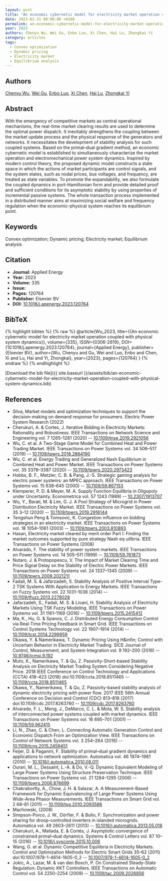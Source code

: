 ```yaml
---
layout: post
title: "An economic cybernetic model for electricity market operation coupled with physical system dynamics"
date: 2023-01-31 00:00:00 +0100
permalink: an-economic-cybernetic-model-for-electricity-market-operation-coupled-with-physical-system-dynamics
year: 2023
authors: Chenyu Wu, Wei Gu, Enbo Luo, Xi Chen, Hai Lu, Zhongkai Yi
category: articles
tags:
  - Convex optimization
  - Dynamic pricing
  - Electricity market
  - Equilibrium analysis
---
```

 
## Authors
[Chenyu Wu](authors/chenyu-wu), [Wei Gu](authors/wei-gu), [Enbo Luo](authors/enbo-luo), [Xi Chen](authors/xi-chen), [Hai Lu](authors/hai-lu), [Zhongkai Yi](authors/zhongkai-yi)
 
## Abstract
With the emergency of competitive markets as central operational mechanisms, the real-time market clearing results are used to determine the optimal power dispatch. It inevitably strengthens the coupling between the market update process and the physical response of the generators and networks. It necessitates the development of stability analysis for such coupled systems. Based on the primal–dual gradient method, an economic cybernetic model is established to simultaneously characterize the market operation and electromechanical power system dynamics. Inspired by modern control theory, the proposed dynamic model constructs a state space in which the actions of market participants are control signals, and the system states, such as nodal prices, bus voltages, and frequency, are treated as state variables. To promote the expandability, we also formulate the coupled dynamics in port-Hamiltonian form and provide detailed proof and sufficient conditions for its asymptotic stability by using properties of incremental passive systems. The whole transaction process implemented in a distributed manner aims at maximizing social welfare and frequency regulation when the economic-physical system reaches its equilibrium point.
 
## Keywords
Convex optimization; Dynamic pricing; Electricity market; Equilibrium analysis
 
## Citation
- **Journal:** Applied Energy
- **Year:** 2023
- **Volume:** 335
- **Issue:** 
- **Pages:** 120764
- **Publisher:** Elsevier BV
- **DOI:** [10.1016/j.apenergy.2023.120764](https://doi.org/10.1016/j.apenergy.2023.120764)
 
## BibTeX
{% highlight bibtex %}
{% raw %}
@article{Wu_2023,
  title={{An economic cybernetic model for electricity market operation coupled with physical system dynamics}},
  volume={335},
  ISSN={0306-2619},
  DOI={10.1016/j.apenergy.2023.120764},
  journal={Applied Energy},
  publisher={Elsevier BV},
  author={Wu, Chenyu and Gu, Wei and Luo, Enbo and Chen, Xi and Lu, Hai and Yi, Zhongkai},
  year={2023},
  pages={120764}
}
{% endraw %}
{% endhighlight %}
 
[Download the bib file]({{ site.baseurl }}/assets/bib/an-economic-cybernetic-model-for-electricity-market-operation-coupled-with-physical-system-dynamics.bib)
 
## References
- Silva, Market models and optimization techniques to support the decision-making on demand response for prosumers. Electric Power System Research (2022)
- Cherukuri, A. & Cortes, J. Iterative Bidding in Electricity Markets: Rationality and Robustness. IEEE Transactions on Network Science and Engineering vol. 7 1265–1281 (2020) -- [10.1109/tnse.2019.2921056](https://doi.org/10.1109/tnse.2019.2921056)
- Wu, C. et al. A Two-Stage Game Model for Combined Heat and Power Trading Market. IEEE Transactions on Power Systems vol. 34 506–517 (2019) -- [10.1109/tpwrs.2018.2864190](https://doi.org/10.1109/tpwrs.2018.2864190)
- Wu, C. et al. Energy Trading and Generalized Nash Equilibrium in Combined Heat and Power Market. IEEE Transactions on Power Systems vol. 35 3378–3387 (2020) -- [10.1109/tpwrs.2020.2973423](https://doi.org/10.1109/tpwrs.2020.2973423)
- Hobbs, B. F., Metzler, C. B. & Pang, J.-S. Strategic gaming analysis for electric power systems: an MPEC approach. IEEE Transactions on Power Systems vol. 15 638–645 (2000) -- [10.1109/59.867153](https://doi.org/10.1109/59.867153)
- Klemperer, P. D. & Meyer, M. A. Supply Function Equilibria in Oligopoly under Uncertainty. Econometrica vol. 57 1243 (1989) -- [10.2307/1913707](https://doi.org/10.2307/1913707)
- Wu, Y., Barati, M. & Lim, G. J. A Pool Strategy of Microgrid in Power Distribution Electricity Market. IEEE Transactions on Power Systems vol. 35 3–12 (2020) -- [10.1109/tpwrs.2019.2916144](https://doi.org/10.1109/tpwrs.2019.2916144)
- Tengshun Peng & Tomsovic, K. Congestion influence on bidding strategies in an electricity market. IEEE Transactions on Power Systems vol. 18 1054–1061 (2003) -- [10.1109/tpwrs.2003.810893](https://doi.org/10.1109/tpwrs.2003.810893)
- Hasan, Electricity market cleared by merit order Part I: Finding the market outcomes supported by pure strategy Nash eq uilibria. IEEE Transactions on Power Systems (2008)
- Alvarado, F. The stability of power system markets. IEEE Transactions on Power Systems vol. 14 505–511 (1999) -- [10.1109/59.761873](https://doi.org/10.1109/59.761873)
- Nutaro, J. & Protopopescu, V. The Impact of Market Clearing Time and Price Signal Delay on the Stability of Electric Power Markets. IEEE Transactions on Power Systems vol. 24 1337–1345 (2009) -- [10.1109/tpwrs.2009.2021211](https://doi.org/10.1109/tpwrs.2009.2021211)
- Fadali, M. S. & Jafarzadeh, S. Stability Analysis of Positive Interval Type-2 TSK Systems With Application to Energy Markets. IEEE Transactions on Fuzzy Systems vol. 22 1031–1038 (2014) -- [10.1109/tfuzz.2013.2278028](https://doi.org/10.1109/tfuzz.2013.2278028)
- Jafarzadeh, S., Fadali, M. S. & Livani, H. Stability Analysis of Electricity Markets Using TSK Fuzzy Modeling. IEEE Transactions on Power Systems vol. 31 1161–1169 (2016) -- [10.1109/tpwrs.2015.2415412](https://doi.org/10.1109/tpwrs.2015.2415412)
- Ma, K., Hu, G. & Spanos, C. J. Distributed Energy Consumption Control via Real-Time Pricing Feedback in Smart Grid. IEEE Transactions on Control Systems Technology vol. 22 1907–1914 (2014) -- [10.1109/tcst.2014.2299959](https://doi.org/10.1109/tcst.2014.2299959)
- Okawa, Y. & Namerikawa, T. Dynamic Pricing Using H&amp;infin; Control with Uncertain Behavior in Electricity Market Trading. SICE Journal of Control, Measurement, and System Integration vol. 9 192–200 (2016) -- [10.9746/jcmsi.9.192](https://doi.org/10.9746/jcmsi.9.192)
- Muto, K., Namerikawa, T. & Qu, Z. Passivity-Short-based Stability Analysis on Electricity Market Trading System Considering Negative Price. 2018 IEEE Conference on Control Technology and Applications (CCTA) 418–423 (2018) doi:10.1109/ccta.2018.8511465 -- [10.1109/ccta.2018.8511465](https://doi.org/10.1109/ccta.2018.8511465)
- Okawa, Y., Namerikawa, T. & Qu, Z. Passivity-based stability analysis of dynamic electricity pricing with power flow. 2017 IEEE 56th Annual Conference on Decision and Control (CDC) 813–818 (2017) doi:10.1109/cdc.2017.8263760 -- [10.1109/cdc.2017.8263760](https://doi.org/10.1109/cdc.2017.8263760)
- Alvarado, F. L., Meng, J., DeMarco, C. L. & Mota, W. S. Stability analysis of interconnected power systems coupled with market dynamics. IEEE Transactions on Power Systems vol. 16 695–701 (2001) -- [10.1109/59.962415](https://doi.org/10.1109/59.962415)
- Li, N., Zhao, C. & Chen, L. Connecting Automatic Generation Control and Economic Dispatch From an Optimization View. IEEE Transactions on Control of Network Systems vol. 3 254–264 (2016) -- [10.1109/tcns.2015.2459451](https://doi.org/10.1109/tcns.2015.2459451)
- Feijer, D. & Paganini, F. Stability of primal–dual gradient dynamics and applications to network optimization. Automatica vol. 46 1974–1981 (2010) -- [10.1016/j.automatica.2010.08.011](https://doi.org/10.1016/j.automatica.2010.08.011)
- Ourari, M. L., Dessaint, L.-A. & Do, V.-Q. Dynamic Equivalent Modeling of Large Power Systems Using Structure Preservation Technique. IEEE Transactions on Power Systems vol. 21 1284–1295 (2006) -- [10.1109/tpwrs.2006.876699](https://doi.org/10.1109/tpwrs.2006.876699)
- Chakrabortty, A., Chow, J. H. & Salazar, A. A Measurement-Based Framework for Dynamic Equivalencing of Large Power Systems Using Wide-Area Phasor Measurements. IEEE Transactions on Smart Grid vol. 2 68–81 (2011) -- [10.1109/tsg.2010.2093586](https://doi.org/10.1109/tsg.2010.2093586)
- Machowski, (2008)
- Simpson-Porco, J. W., Dörfler, F. & Bullo, F. Synchronization and power sharing for droop-controlled inverters in islanded microgrids. Automatica vol. 49 2603–2611 (2013) -- [10.1016/j.automatica.2013.05.018](https://doi.org/10.1016/j.automatica.2013.05.018)
- Cherukuri, A., Mallada, E. & Cortés, J. Asymptotic convergence of constrained primal–dual dynamics. Systems &amp; Control Letters vol. 87 10–15 (2016) -- [10.1016/j.sysconle.2015.10.006](https://doi.org/10.1016/j.sysconle.2015.10.006)
- Wang, G. et al. Dynamic Competitive Equilibria in Electricity Markets. Control and Optimization Methods for Electric Smart Grids 35–62 (2011) doi:10.1007/978-1-4614-1605-0_2 -- [10.1007/978-1-4614-1605-0_2](https://doi.org/10.1007/978-1-4614-1605-0_2)
- Jokic, A., Lazar, M. & van den Bosch, P. On Constrained Steady-State Regulation: Dynamic KKT Controllers. IEEE Transactions on Automatic Control vol. 54 2250–2254 (2009) -- [10.1109/tac.2009.2026856](https://doi.org/10.1109/tac.2009.2026856)

